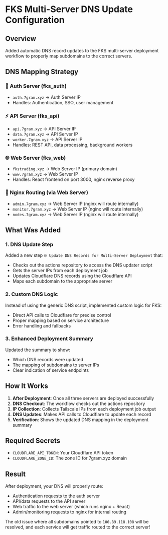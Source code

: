 # FKS Multi-Server DNS Update Configuration

## Overview
Added automatic DNS record updates to the FKS multi-server deployment workflow to properly map subdomains to the correct servers.

## DNS Mapping Strategy

### 🔐 Auth Server (fks_auth)
- `auth.7gram.xyz` → Auth Server IP
- Handles: Authentication, SSO, user management

### ⚡ API Server (fks_api) 
- `api.7gram.xyz` → API Server IP
- `data.7gram.xyz` → API Server IP
- `worker.7gram.xyz` → API Server IP
- Handles: REST API, data processing, background workers

### 🌐 Web Server (fks_web)
- `fkstrading.xyz` → Web Server IP (primary domain)
- `www.7gram.xyz` → Web Server IP
- Handles: React frontend on port 3000, nginx reverse proxy

### 🔀 Nginx Routing (via Web Server)
- `admin.7gram.xyz` → Web Server IP (nginx will route internally)
- `monitor.7gram.xyz` → Web Server IP (nginx will route internally)  
- `nodes.7gram.xyz` → Web Server IP (nginx will route internally)

## What Was Added

### 1. DNS Update Step
Added a new step `🌐 Update DNS Records for Multi-Server Deployment` that:
- Checks out the actions repository to access the DNS updater script
- Gets the server IPs from each deployment job
- Updates Cloudflare DNS records using the Cloudflare API
- Maps each subdomain to the appropriate server

### 2. Custom DNS Logic
Instead of using the generic DNS script, implemented custom logic for FKS:
- Direct API calls to Cloudflare for precise control
- Proper mapping based on service architecture
- Error handling and fallbacks

### 3. Enhanced Deployment Summary
Updated the summary to show:
- Which DNS records were updated
- The mapping of subdomains to server IPs
- Clear indication of service endpoints

## How It Works

1. **After Deployment**: Once all three servers are deployed successfully
2. **DNS Checkout**: The workflow checks out the actions repository 
3. **IP Collection**: Collects Tailscale IPs from each deployment job output
4. **DNS Updates**: Makes API calls to Cloudflare to update each record
5. **Verification**: Shows the updated DNS mapping in the deployment summary

## Required Secrets
- `CLOUDFLARE_API_TOKEN`: Your Cloudflare API token
- `CLOUDFLARE_ZONE_ID`: The zone ID for 7gram.xyz domain

## Result
After deployment, your DNS will properly route:
- Authentication requests to the auth server
- API/data requests to the API server  
- Web traffic to the web server (which runs nginx + React)
- Admin/monitoring requests to nginx for internal routing

The old issue where all subdomains pointed to `100.89.118.108` will be resolved, and each service will get traffic routed to the correct server!
